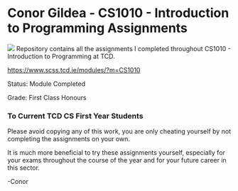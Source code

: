 # Conor Gildea - CS1010 - Introduction to Programming Assignments
<img src=https://www.tcd.ie/medicine/assets/img/TCD-logo-home.jpg>
Repository contains all the assignments I completed throughout CS1010 - Introduction to Programming at TCD.

https://www.scss.tcd.ie/modules/?m=CS1010

Status: Module Completed

Grade: First Class Honours

### To Current TCD CS First Year Students

Please avoid copying any of this work, you are only cheating yourself by not completing the assignments on your own.

It is much more beneficial to try these assignments yourself, especially for your exams throughout the course of the year
and for your future career in this sector.

-Conor


